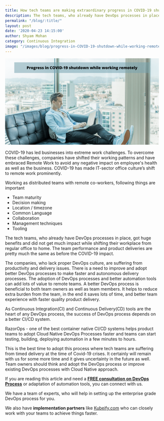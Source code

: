 ```yaml
---
title: How tech teams are making extraordinary progress in COVID-19 shutdown while working remotely?
description: The tech teams, who already have DevOps processes in place, got huge benefits and did not get much impact.
permalink: "/blog/:title/"
layout: post
date: '2020-04-23 14:15:00'
author: Shyam Mohan
category: Continuous Integration
image: "/images/blog/progress-in-COVID-19-shutdown-while-working-remotely.png"
---
```


![](/images/blog/progress-in-COVID-19-shutdown-while-working-remotely.png)

COVID-19 has led businesses into extreme work challenges. To overcome these challenges, companies have shifted their working patterns and have embraced Remote Work to avoid any negative impact on employee's health as well as the business. 
COVID-19 has made IT-sector office culture’s shift to remote work prominently.

Working as distributed teams with remote co-workers, following things are important

* Team maturity
* Decision making
* Location / timezone
* Common Language
* Collaboration
* Management techniques
* Tooling


The tech teams, who already have DevOps processes in place, got huge benefits and did not get much impact while shifting their workplace from regular office to home. The team performance and product deliveries are pretty much the same as before the COVID-19 impact.

The companies, who lack proper DevOps culture, are suffering from productivity and delivery issues. There is a need to improve and adopt better DevOps processes to make faster and autonomous delivery processes. The adoption of DevOps processes and better automation tools can add lots of value to remote teams. A better DevOps process is beneficial to both team owners as well as team members. It helps to reduce extra burden from the team, in the end it saves lots of time, and better team experience with faster quality product delivery.

As Continuous Integration(CI) and Continuous Delivery(CD) tools are the heart of any DevOps process, the success of DevOps process depends on a better CI/CD system.

RazorOps - one of the best container native CI/CD systems helps product teams to adopt Cloud Native DevOps Processes faster and teams can start testing, building, deploying automation in a few minutes to hours.

This is the best time to adopt this process where tech teams are suffering from timed delivery at the time of Covid-19 crises. It certainly will remain with us for some more time and it gives uncertainty in the future as well. Team owners should think and adopt the DevOps process or improve existing DevOps processes with Cloud Native approach. 

If you are reading this article and need a <b><a href="/schedule-demo" target="_blank">FREE consultation on DevOps Process</a></b> or adaptation of automation tools, you can connect with us.

We have a team of experts, who will help in setting up the enterprise grade DevOps process for you.

We also have <strong>implementation partners</strong> like <a href="https://Kubeify.com/" target="_blank">Kubeify.com</a> who can closely work with your teams to achieve things faster.


<br>




